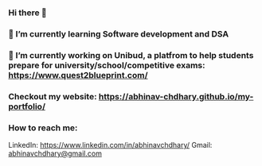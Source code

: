 ### Hi there 👋
### 🌱 I’m currently learning Software development and DSA
### 🔭 I’m currently working on Unibud, a platfrom to help students prepare for university/school/competitive exams: https://www.quest2blueprint.com/
### Checkout my website: https://abhinav-chdhary.github.io/my-portfolio/
### How to reach me: 
LinkedIn: https://www.linkedin.com/in/abhinavchdhary/ 
Gmail: abhinavchdhary@gmail.com 

<!--
**Abhinav-Chdhary/Abhinav-Chdhary** is a ✨ _special_ ✨ repository because its `README.md` (this file) appears on your GitHub profile.

Here are some ideas to get you started:

- 🔭 I’m currently working on ...
- 🌱 I’m currently learning ...
- 👯 I’m looking to collaborate on ...
- 🤔 I’m looking for help with ...
- 💬 Ask me about ...
- 📫 How to reach me: ...
- 😄 Pronouns: ...
- ⚡ Fun fact: ...
-->
